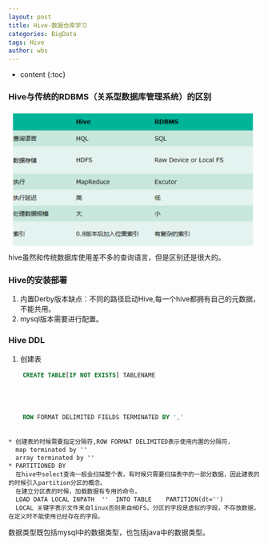```yaml
---
layout: post
title: Hive-数据仓库学习
categories: BigData
tags: Hive
author: wbs
---
```


* content
{:toc}

### Hive与传统的RDBMS（关系型数据库管理系统）的区别
![](../images/hive-learn/hive与RDBMS的区别.png)
<br>hive虽然和传统数据库使用差不多的查询语言，但是区别还是很大的。
### Hive的安装部署
1. 内置Derby版本缺点：不同的路径启动Hive,每一个hive都拥有自己的元数据，不能共用。
2. mysql版本需要进行配置。
### Hive DDL
1. 创建表
```sql
    CREATE TABLE[IF NOT EXISTS] TABLENAME




    ROW FORMAT DELIMITED FIELDS TERMINATED BY ','
    
```
    * 创建表的时候需要指定分隔符,ROW FORMAT DELIMITED表示使用内置的分隔符，
      map terminated by ''
      array terminated by ''
    * PARTITIONED BY
      在hive中select查询一般会扫描整个表，有时候只需要扫描表中的一部分数据，因此建表的的时候引入partition分区的概念。
      在建立分区表的时候，加载数据有专用的命令，
      LOAD DATA LOCAL INPATH  ''  INTO TABLE    PARTITION(dt='')
      LOCAL 关键字表示文件来自linux否则来自HDFS，分区的字段是虚拟的字段，不存放数据，在定义时不能使用已经存在的字段。
数据类型既包括mysql中的数据类型，也包括java中的数据类型。




